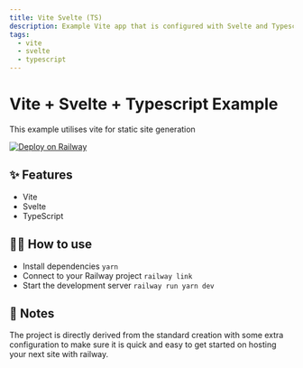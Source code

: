 ```yaml
---
title: Vite Svelte (TS)
description: Example Vite app that is configured with Svelte and Typescipt
tags:
  - vite
  - svelte
  - typescript
---
```


# Vite + Svelte + Typescript Example
This example utilises vite for static site generation

[![Deploy on Railway](https://railway.app/button.svg)](https://railway.app/new/template/HPidrR?referralCode=OH27A5)

## ✨ Features

- Vite
- Svelte
- TypeScript

## 💁‍♀️ How to use

- Install dependencies `yarn`
- Connect to your Railway project `railway link`
- Start the development server `railway run yarn dev`

## 📝 Notes

The project is directly derived from the standard creation with some extra configuration to make sure it is quick and easy to get started on hosting your next site with railway. 
